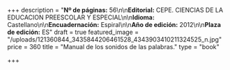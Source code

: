 +++
description = "**Nº de páginas:** 56\n\n**Editorial:** CEPE. CIENCIAS DE LA EDUCACION PREESCOLAR Y ESPECIAL\n\n**Idioma:** Castellano\n\n**Encuadernación:** Espiral\n\n**Año de edición:** 2012\n\n**Plaza de edición:** ES"
draft = true
featured_image = "/uploads/121360844_3435844206461528_4343903410211324525_n.jpg"
price = 360
title = "Manual de los sonidos de las palabras."
type = "book"

+++
